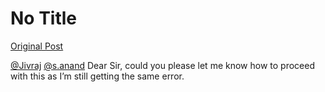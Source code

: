 # No Title

[Original Post](https://discourse.onlinedegree.iitm.ac.in/t/161120/76)

<p><a class="mention" href="/u/jivraj">@Jivraj</a> <a class="mention" href="/u/s.anand">@s.anand</a> Dear Sir, could you please let me know how to proceed with this as I’m still getting the same error.</p>